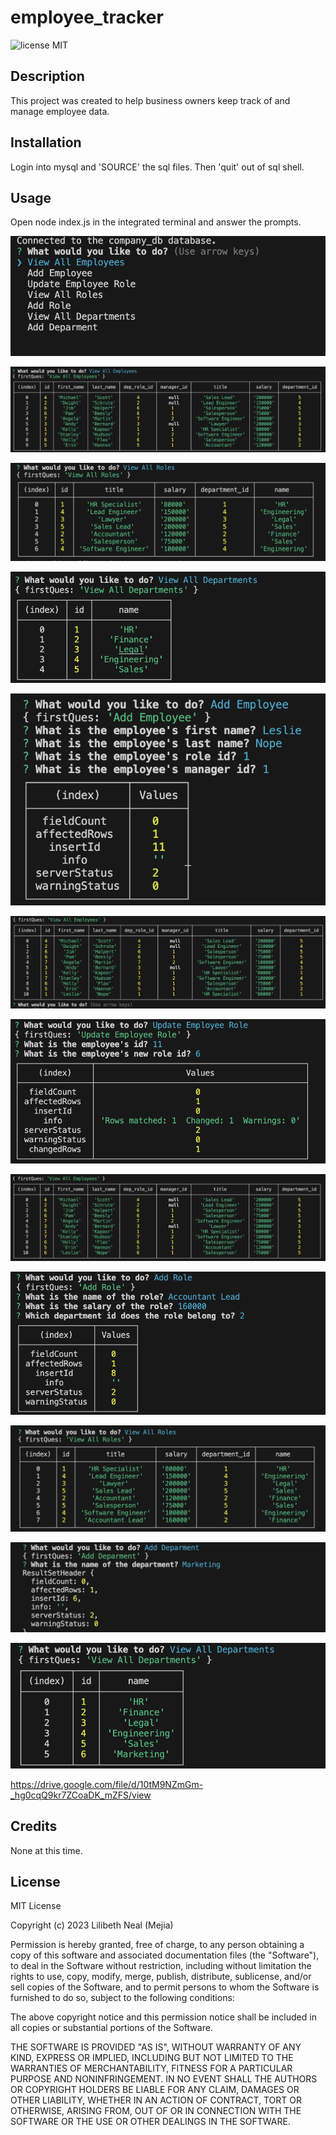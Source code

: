 # employee_tracker
![license MIT](https://img.shields.io/badge/license-MIT-red)

## Description
This project was created to help business owners keep track of and manage employee data. 


## Installation
Login into mysql and 'SOURCE' the sql files. Then 'quit' out of sql shell. 

## Usage
Open node index.js in the integrated terminal and answer the prompts. 

![alt text](./images/screenshot1.png)

![alt text](./images/allEmploy.png)

![alt text](./images/allRoles.png)

![alt text](./images/allDep.png)

![alt text](./images/adddEP.png)

![alt text](./images/addEmploy2.png)

![alt text](./images/updateEmploy.png)

![alt text](./images/updateEmploy2.png)

![alt text](./images/addRole2.png)

![alt text](./images/addRole.png)

![alt text](./images/adDep.png)

![alt text](./images/addDep2.png)

https://drive.google.com/file/d/10tM9NZmGm-_hg0cqQ9kr7ZCoaDK_mZFS/view

## Credits
None at this time. 


## License
MIT License

Copyright (c) 2023 Lilibeth Neal (Mejia)

Permission is hereby granted, free of charge, to any person obtaining a copy of this software and associated documentation files (the "Software"), to deal in the Software without restriction, including without limitation the rights to use, copy, modify, merge, publish, distribute, sublicense, and/or sell copies of the Software, and to permit persons to whom the Software is furnished to do so, subject to the following conditions:

The above copyright notice and this permission notice shall be included in all copies or substantial portions of the Software.

THE SOFTWARE IS PROVIDED "AS IS", WITHOUT WARRANTY OF ANY KIND, EXPRESS OR IMPLIED, INCLUDING BUT NOT LIMITED TO THE WARRANTIES OF MERCHANTABILITY, FITNESS FOR A PARTICULAR PURPOSE AND NONINFRINGEMENT. IN NO EVENT SHALL THE AUTHORS OR COPYRIGHT HOLDERS BE LIABLE FOR ANY CLAIM, DAMAGES OR OTHER LIABILITY, WHETHER IN AN ACTION OF CONTRACT, TORT OR OTHERWISE, ARISING FROM, OUT OF OR IN CONNECTION WITH THE SOFTWARE OR THE USE OR OTHER DEALINGS IN THE SOFTWARE.